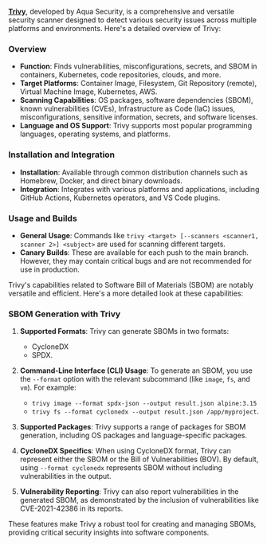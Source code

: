 **[Trivy](https://github.com/aquasecurity/trivy)**, developed by Aqua Security, is a comprehensive and versatile security scanner designed to detect various security issues across multiple platforms and environments. Here's a detailed overview of Trivy:

### Overview
- **Function**: Finds vulnerabilities, misconfigurations, secrets, and SBOM in containers, Kubernetes, code repositories, clouds, and more.
- **Target Platforms**: Container Image, Filesystem, Git Repository (remote), Virtual Machine Image, Kubernetes, AWS.
- **Scanning Capabilities**: OS packages, software dependencies (SBOM), known vulnerabilities (CVEs), Infrastructure as Code (IaC) issues, misconfigurations, sensitive information, secrets, and software licenses.
- **Language and OS Support**: Trivy supports most popular programming languages, operating systems, and platforms.

### Installation and Integration
- **Installation**: Available through common distribution channels such as Homebrew, Docker, and direct binary downloads.
- **Integration**: Integrates with various platforms and applications, including GitHub Actions, Kubernetes operators, and VS Code plugins.

### Usage and Builds
- **General Usage**: Commands like `trivy <target> [--scanners <scanner1, scanner 2>] <subject>` are used for scanning different targets.
- **Canary Builds**: These are available for each push to the main branch. However, they may contain critical bugs and are not recommended for use in production.

Trivy's capabilities related to Software Bill of Materials (SBOM) are notably versatile and efficient. Here's a more detailed look at these capabilities:

### SBOM Generation with Trivy
1. **Supported Formats**: Trivy can generate SBOMs in two formats:
    - CycloneDX
    - SPDX.

2. **Command-Line Interface (CLI) Usage**: To generate an SBOM, you use the `--format` option with the relevant subcommand (like `image`, `fs`, and `vm`). For example:
    - `trivy image --format spdx-json --output result.json alpine:3.15`
    - `trivy fs --format cyclonedx --output result.json /app/myproject`.

3. **Supported Packages**: Trivy supports a range of packages for SBOM generation, including OS packages and language-specific packages.

4. **CycloneDX Specifics**: When using CycloneDX format, Trivy can represent either the SBOM or the Bill of Vulnerabilities (BOV). By default, using `--format cyclonedx` represents SBOM without including vulnerabilities in the output.

5. **Vulnerability Reporting**: Trivy can also report vulnerabilities in the generated SBOM, as demonstrated by the inclusion of vulnerabilities like CVE-2021-42386 in its reports.

These features make Trivy a robust tool for creating and managing SBOMs, providing critical security insights into software components.